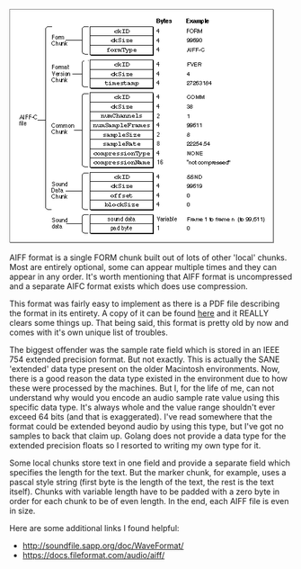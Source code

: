 ![AIFF file structure](../../../../docs/formats/aiff/structure.png)

AIFF format is a single FORM chunk built out of lots of other 'local' chunks. Most are entirely optional, some can appear multiple times and they can appear in any order. It's worth mentioning that AIFF format is uncompressed and a separate AIFC format exists which does use compression.

This format was fairly easy to implement as there is a PDF file describing the format in its entirety. A copy of it can be found [here](../../../../docs/formats/aiff/AIFF-1.3.pdf) and it REALLY clears some things up. That being said, this format is pretty old by now and comes with it's own unique list of troubles.

The biggest offender was the sample rate field which is stored in an IEEE 754 extended precision format. But not exactly. This is actually the SANE 'extended' data type present on the older Macintosh environments. Now, there is a good reason the data type existed in the environment due to how these were processed by the machines. But I, for the life of me, can not understand why would you encode an audio sample rate value using this specific data type. It's always whole and the value range shouldn't ever exceed 64 bits (and that is exaggerated). I've read somewhere that the format could be extended beyond audio by using this type, but I've got no samples to back that claim up. Golang does not provide a data type for the extended precision floats so I resorted to writing my own type for it.

Some local chunks store text in one field and provide a separate field which specifies the length for the text. But the marker chunk, for example, uses a pascal style string (first byte is the length of the text, the rest is the text itself). Chunks with variable length have to be padded with a zero byte in order for each chunk to be of even length. In the end, each AIFF file is even in size.

Here are some additional links I found helpful:
- http://soundfile.sapp.org/doc/WaveFormat/ 
- https://docs.fileformat.com/audio/aiff/